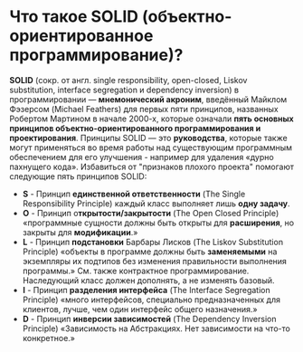 Что такое SOLID (объектно-ориентированное программирование)?
=====================

**SOLID** (сокр. от англ. single responsibility, open-closed, Liskov substitution, interface segregation и dependency inversion) в программировании — **мнемонический акроним**, введённый Майклом Фэзерсом (Michael Feathers) для первых пяти принципов, названных Робертом Мартином в начале 2000-х, которые означали **пять основных принципов объектно-ориентированного программирования и проектирования**. Принципы SOLID — это **руководства**, которые также могут применяться во время работы над существующим программным обеспечением для его улучшения - например для удаления «дурно пахнущего кода».
Избавиться от "признаков плохого проекта" помогают следующие пять принципов SOLID:

* **S** - Принцип **единственной ответственности** (The Single Responsibility Principle) каждый класс выполняет лишь **одну задачу**.
* **O** - Принцип о**ткрытости/закрытости** (The Open Closed Principle) «программные сущности должны быть открыты для **расширения**, но закрыты для **модификации**.»
* **L** - Принцип **подстановки** Барбары Лисков (The Liskov Substitution Principle) «объекты в программе должны быть **заменяемыми** на экземпляры их подтипов без изменения правильности выполнения программы.» См. также контрактное программирование. Наследующий класс должен дополнять, а не изменять базовый.
* **I** - Принцип **разделения интерфейса** (The Interface Segregation Principle) «много интерфейсов, специально предназначенных для клиентов, лучше, чем один интерфейс общего назначения.»
* **D** - Принцип **инверсии зависимостей** (The Dependency Inversion Principle) «Зависимость на Абстракциях. Нет зависимости на что-то конкретное.»
